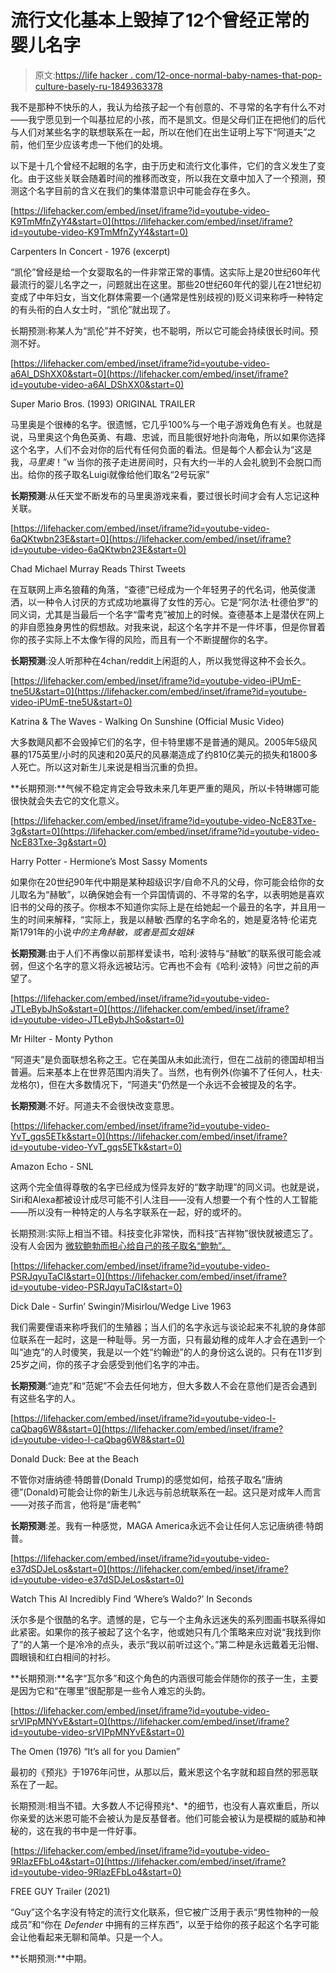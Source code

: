 # 流行文化基本上毁掉了12个曾经正常的婴儿名字

> 原文:[https://life hacker . com/12-once-normal-baby-names-that-pop-culture-basely-ru-1849363378](https://lifehacker.com/12-once-normal-baby-names-that-pop-culture-basically-ru-1849363378)

我不是那种不快乐的人，我认为给孩子起一个有创意的、不寻常的名字有什么不对——我宁愿见到一个叫基拉尼的小孩，而不是凯文。但是父母们正在把他们的后代与人们对某些名字的联想联系在一起，所以在他们在出生证明上写下“阿道夫”之前，他们至少应该考虑一下他们的处境。

以下是十几个曾经不起眼的名字，由于历史和流行文化事件，它们的含义发生了变化。由于这些关联会随着时间的推移而改变，所以我在文章中加入了一个预测，预测这个名字目前的含义在我们的集体潜意识中可能会存在多久。

 [https://lifehacker.com/embed/inset/iframe?id=youtube-video-K9TmMfnZyY4&start=0](https://lifehacker.com/embed/inset/iframe?id=youtube-video-K9TmMfnZyY4&start=0)

<figcaption class="sc-1ptbguh-0 hxeMec caption">Carpenters In Concert - 1976 (excerpt)</figcaption> 

“凯伦”曾经是给一个女婴取名的一件非常正常的事情。这实际上是20世纪60年代最流行的婴儿名字之一，问题就出在这里。那些20世纪60年代的婴儿在21世纪初变成了中年妇女，当文化群体需要一个(通常是性别歧视的)贬义词来称呼一种特定的有头衔的白人女士时，“凯伦”就出现了。

长期预测:称某人为“凯伦”并不好笑，也不聪明，所以它可能会持续很长时间。预测不好。

 [https://lifehacker.com/embed/inset/iframe?id=youtube-video-a6Al_DShXX0&start=0](https://lifehacker.com/embed/inset/iframe?id=youtube-video-a6Al_DShXX0&start=0)

<figcaption class="sc-1ptbguh-0 hxeMec caption">Super Mario Bros. (1993) ORIGINAL TRAILER</figcaption> 

马里奥是个很棒的名字。很遗憾，它几乎100%与一个电子游戏角色有关。也就是说，马里奥这个角色英勇、有趣、忠诚，而且能很好地扑向海龟，所以如果你选择这个名字，人们不会对你的后代有任何负面的看法。但是每个人都会认为“这是我，*马里奥*！”w 当你的孩子走进房间时，只有大约一半的人会礼貌到不会脱口而出。给你的孩子取名Luigi就像给他们取名“2号玩家”

**长期预测**:从任天堂不断发布的马里奥游戏来看，要过很长时间才会有人忘记这种关联。

 [https://lifehacker.com/embed/inset/iframe?id=youtube-video-6aQKtwbn23E&start=0](https://lifehacker.com/embed/inset/iframe?id=youtube-video-6aQKtwbn23E&start=0)

<figcaption class="sc-1ptbguh-0 hxeMec caption">Chad Michael Murray Reads Thirst Tweets</figcaption> 

在互联网上声名狼藉的角落，“查德”已经成为一个年轻男子的代名词，他英俊潇洒，以一种令人讨厌的方式成功地赢得了女性的芳心。它是“阿尔法·杜德伯罗”的同义词，尤其是当最后一个名字“雷考克”被加上的时候。查德基本上是潜伏在网上的非自愿独身男性的假想敌。对我来说，起这个名字并不是一件坏事，但是你冒着你的孩子实际上不太像乍得的风险，而且有一个不断提醒你的名字。

**长期预测**:没人听那种在4chan/reddit上闲逛的人，所以我觉得这种不会长久。

 [https://lifehacker.com/embed/inset/iframe?id=youtube-video-iPUmE-tne5U&start=0](https://lifehacker.com/embed/inset/iframe?id=youtube-video-iPUmE-tne5U&start=0)

<figcaption class="sc-1ptbguh-0 hxeMec caption">Katrina & The Waves - Walking On Sunshine (Official Music Video)</figcaption> 

大多数飓风都不会毁掉它们的名字，但卡特里娜不是普通的飓风。2005年5级风暴的175英里/小时的风速和20英尺的风暴潮造成了约810亿美元的损失和1800多人死亡。所以这对新生儿来说是相当沉重的负担。

**长期预测:**气候不稳定肯定会导致未来几年更严重的飓风，所以卡特琳娜可能很快就会失去它的文化意义。

 [https://lifehacker.com/embed/inset/iframe?id=youtube-video-NcE83Txe-3g&start=0](https://lifehacker.com/embed/inset/iframe?id=youtube-video-NcE83Txe-3g&start=0)

<figcaption class="sc-1ptbguh-0 hxeMec caption">Harry Potter - Hermione’s Most Sassy Moments</figcaption> 

如果你在20世纪90年代中期是某种超级识字/自命不凡的父母，你可能会给你的女儿取名为“赫敏”，以确保她会有一个异国情调的、不寻常的名字，以表明她是喜欢旧书的父母的孩子。你根本不知道你实际上是在给她起一个最丑的名字，并且用一生的时间来解释，“实际上，我是以赫敏·西摩的名字命名的，她是夏洛特·伦诺克斯1791年的小说*中的主角赫敏，或者是孤女姐妹*

**长期预测**:由于人们不再像以前那样爱读书，哈利·波特与“赫敏”的联系很可能会减弱，但这个名字的意义将永远被玷污。它再也不会有《哈利·波特》问世之前的声望了。

 [https://lifehacker.com/embed/inset/iframe?id=youtube-video-JTLeBybJhSo&start=0](https://lifehacker.com/embed/inset/iframe?id=youtube-video-JTLeBybJhSo&start=0)

<figcaption class="sc-1ptbguh-0 hxeMec caption">Mr Hilter - Monty Python</figcaption> 

“阿道夫”是负面联想名称之王。它在美国从未如此流行，但在二战前的德国却相当普遍。后来基本上在世界范围内消失了。当然，也有例外(你骗不了任何人，杜夫·龙格尔)，但在大多数情况下，“阿道夫”仍然是一个永远不会被提及的名字。

**长期预测**:不好。阿道夫不会很快改变意思。

 [https://lifehacker.com/embed/inset/iframe?id=youtube-video-YvT_gqs5ETk&start=0](https://lifehacker.com/embed/inset/iframe?id=youtube-video-YvT_gqs5ETk&start=0)

<figcaption class="sc-1ptbguh-0 hxeMec caption">Amazon Echo - SNL</figcaption> 

这两个完全值得尊敬的名字已经成为怪异友好的“数字助理”的同义词。也就是说，Siri和Alexa都被设计成尽可能不引人注目——没有人想要一个有个性的人工智能——所以没有一种特定的人与名字联系在一起，好的或坏的。

长期预测:实际上相当不错。科技变化非常快，而科技“吉祥物”很快就被遗忘了。没有人会因为 [微软鲍勃而担心给自己的孩子取名“鲍勃”。](https://en.wikipedia.org/wiki/Microsoft_Bob)

 [https://lifehacker.com/embed/inset/iframe?id=youtube-video-PSRJqyuTaCI&start=0](https://lifehacker.com/embed/inset/iframe?id=youtube-video-PSRJqyuTaCI&start=0)

<figcaption class="sc-1ptbguh-0 hxeMec caption">Dick Dale - Surfin’ Swingin’/Misirlou/Wedge Live 1963</figcaption> 

我们需要俚语来称呼我们的生殖器；当人们的名字永远与谈论起来不礼貌的身体部位联系在一起时，这是一种耻辱。另一方面，只有最幼稚的成年人才会在遇到一个叫“迪克”的人时傻笑，我是以一个姓“约翰逊”的人的身份这么说的。只有在11岁到25岁之间，你的孩子才会感受到他们名字的冲击。

**长期预测**:“迪克”和“范妮”不会去任何地方，但大多数人不会在意他们是否会遇到有这些名字的人。

 [https://lifehacker.com/embed/inset/iframe?id=youtube-video-l-caQbag6W8&start=0](https://lifehacker.com/embed/inset/iframe?id=youtube-video-l-caQbag6W8&start=0)

<figcaption class="sc-1ptbguh-0 hxeMec caption">Donald Duck: Bee at the Beach</figcaption> 

不管你对唐纳德·特朗普(Donald Trump)的感觉如何，给孩子取名“唐纳德”(Donald)可能会让你的新生儿永远与前总统联系在一起。这只是对成年人而言——对孩子而言，他将是“唐老鸭”

**长期预测**:差。我有一种感觉，MAGA America永远不会让任何人忘记唐纳德·特朗普。

 [https://lifehacker.com/embed/inset/iframe?id=youtube-video-e37dSDJeLos&start=0](https://lifehacker.com/embed/inset/iframe?id=youtube-video-e37dSDJeLos&start=0)

<figcaption class="sc-1ptbguh-0 hxeMec caption">Watch This AI Incredibly Find ‘Where’s Waldo?’ In Seconds</figcaption> 

沃尔多是个很酷的名字。遗憾的是，它与一个主角永远迷失的系列图画书联系得如此紧密。如果你的孩子被起了这个名字，他或她只有几个策略来应对说“我找到你了”的人第一个是冷冷的点头，表示“我以前听过这个。”第二种是永远戴着无沿帽、圆眼镜和红白相间的衬衫。

**长期预测:**名字“瓦尔多”和这个角色的内涵很可能会伴随你的孩子一生，主要是因为它和“在哪里”很配那是一些令人难忘的头韵。

 [https://lifehacker.com/embed/inset/iframe?id=youtube-video-srVIPpMNYvE&start=0](https://lifehacker.com/embed/inset/iframe?id=youtube-video-srVIPpMNYvE&start=0)

<figcaption class="sc-1ptbguh-0 hxeMec caption">The Omen (1976) “It’s all for you Damien”</figcaption> 

最初的《预兆》于1976年问世，从那以后，戴米恩这个名字就和超自然的邪恶联系在了一起。

长期预测:相当不错。大多数人不记得预兆*、*的细节，也没有人喜欢重启，所以你亲爱的达米恩可能不会被认为是反基督者。他们可能会被认为是模糊的威胁和神秘的，这在我的书中是一件好事。

 [https://lifehacker.com/embed/inset/iframe?id=youtube-video-9RlazEFbLo4&start=0](https://lifehacker.com/embed/inset/iframe?id=youtube-video-9RlazEFbLo4&start=0)

<figcaption class="sc-1ptbguh-0 hxeMec caption">FREE GUY Trailer (2021)</figcaption> 

“Guy”这个名字没有特定的流行文化联系，但它被广泛用于表示“男性物种的一般成员”和“你在 *Defender* 中拥有的三样东西”，以至于给你的孩子起这个名字可能会让他看起来无聊和简单。只是一个人。

**长期预测:**中期。